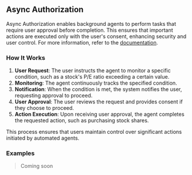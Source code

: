 ## Async Authorization

Async Authorization enables background agents to perform tasks that require user approval before completion. This ensures that important actions are executed only with the user's consent, enhancing security and user control. For more information, refer to the [documentation](https://auth0.com/ai/docs/intro/asynchronous-authorization).

### How It Works

1. **User Request**: The user instructs the agent to monitor a specific condition, such as a stock's P/E ratio exceeding a certain value.
2. **Monitoring**: The agent continuously tracks the specified condition.
3. **Notification**: When the condition is met, the system notifies the user, requesting approval to proceed.
4. **User Approval**: The user reviews the request and provides consent if they choose to proceed.
5. **Action Execution**: Upon receiving user approval, the agent completes the requested action, such as purchasing stock shares.

This process ensures that users maintain control over significant actions initiated by automated agents.

### Examples

> Coming soon
